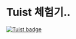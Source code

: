 # Tuist 체험기..
[![Tuist badge](https://img.shields.io/badge/Powered%20by-Tuist-blue)](https://tuist.io)
